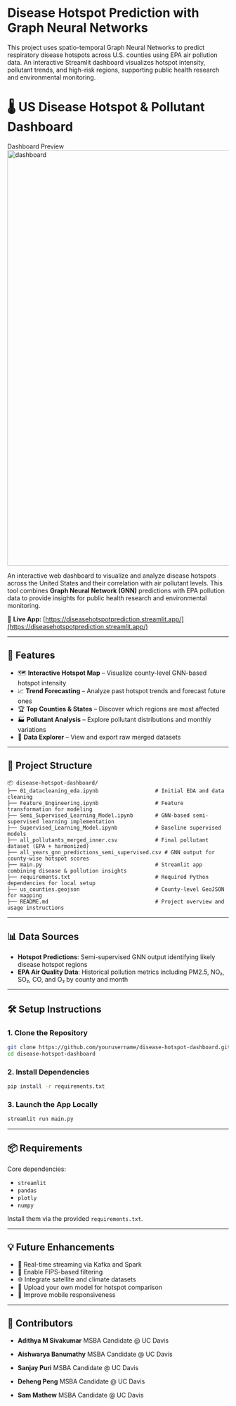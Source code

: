 # Disease Hotspot Prediction with Graph Neural Networks

This project uses spatio-temporal Graph Neural Networks to predict respiratory disease hotspots across U.S. counties using EPA air pollution data. An interactive Streamlit dashboard visualizes hotspot intensity, pollutant trends, and high-risk regions, supporting public health research and environmental monitoring.

# 🌡️ US Disease Hotspot & Pollutant Dashboard

Dashboard Preview<img width="945" alt="dashboard" src="https://github.com/user-attachments/assets/04969b53-0f3c-4d50-9ff7-97fbbf25d542" />


An interactive web dashboard to visualize and analyze disease hotspots across the United States and their correlation with air pollutant levels. This tool combines **Graph Neural Network (GNN)** predictions with EPA pollution data to provide insights for public health research and environmental monitoring.

📍 **Live App:** [https://diseasehotspotprediction.streamlit.app/](https://diseasehotspotprediction.streamlit.app/)

---

## 🚀 Features

* 🗺️ **Interactive Hotspot Map** – Visualize county-level GNN-based hotspot intensity
* 📈 **Trend Forecasting** – Analyze past hotspot trends and forecast future ones
* 🏆 **Top Counties & States** – Discover which regions are most affected
* 🏭 **Pollutant Analysis** – Explore pollutant distributions and monthly variations
* 💾 **Data Explorer** – View and export raw merged datasets

---

## 📁 Project Structure

```
📦 disease-hotspot-dashboard/
├── 01_datacleaning_eda.ipynb                  # Initial EDA and data cleaning
├── Feature_Engineering.ipynb                  # Feature transformation for modeling
├── Semi_Supervised_Learning_Model.ipynb       # GNN-based semi-supervised learning implementation
├── Supervised_Learning_Model.ipynb            # Baseline supervised models
├── all_pollutants_merged_inner.csv            # Final pollutant dataset (EPA + harmonized)
├── all_years_gnn_predictions_semi_supervised.csv # GNN output for county-wise hotspot scores
├── main.py                                    # Streamlit app combining disease & pollution insights
├── requirements.txt                           # Required Python dependencies for local setup
├── us_counties.geojson                        # County-level GeoJSON for mapping
├── README.md                                  # Project overview and usage instructions
```

---

## 📊 Data Sources

* **Hotspot Predictions**: Semi-supervised GNN output identifying likely disease hotspot regions
* **EPA Air Quality Data**: Historical pollution metrics including PM2.5, NO₂, SO₂, CO, and O₃ by county and month

---

## 🛠️ Setup Instructions

### 1. Clone the Repository

```bash
git clone https://github.com/yourusername/disease-hotspot-dashboard.git
cd disease-hotspot-dashboard
```

### 2. Install Dependencies

```bash
pip install -r requirements.txt
```

### 3. Launch the App Locally

```bash
streamlit run main.py
```

---

## 📦 Requirements

Core dependencies:

* `streamlit`
* `pandas`
* `plotly`
* `numpy`

Install them via the provided `requirements.txt`.

---

## 💡 Future Enhancements

* 🔄 Real-time streaming via Kafka and Spark
* 📍 Enable FIPS-based filtering
* 🌐 Integrate satellite and climate datasets
* 🧪 Upload your own model for hotspot comparison
* 📱 Improve mobile responsiveness

---

## 🤝 Contributors

* **Adithya M Sivakumar**
  MSBA Candidate @ UC Davis
  
* **Aishwarya Banumathy**
  MSBA Candidate @ UC Davis

* **Sanjay Puri**
  MSBA Candidate @ UC Davis

* **Deheng Peng**
 MSBA Candidate @ UC Davis

* **Sam Mathew**
 MSBA Candidate @ UC Davis
